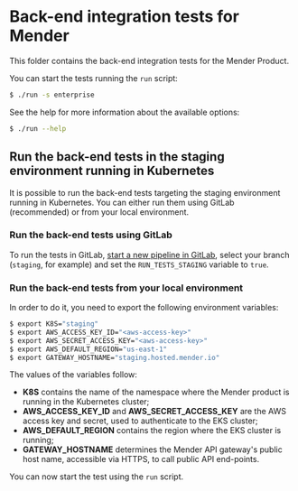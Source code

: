 # Back-end integration tests for Mender

This folder contains the back-end integration tests for the Mender Product.

You can start the tests running the `run` script:

```bash
$ ./run -s enterprise
```

See the help for more information about the available options:

```bash
$ ./run --help
```

## Run the back-end tests in the staging environment running in Kubernetes

It is possible to run the back-end tests targeting the staging environment running in Kubernetes.
You can either run them using GitLab (recommended) or from your local environment.

### Run the back-end tests using GitLab

To run the tests in GitLab, [start a new pipeline in GitLab](https://gitlab.com/Northern.tech/Mender/integration/-/pipelines/new), select your branch (`staging`, for example) and set the `RUN_TESTS_STAGING` variable to `true`.

### Run the back-end tests from your local environment

In order to do it, you need to export the following environment variables:

```bash
$ export K8S="staging"
$ export AWS_ACCESS_KEY_ID="<aws-access-key>"
$ export AWS_SECRET_ACCESS_KEY="<aws-access-key>"
$ export AWS_DEFAULT_REGION="us-east-1"
$ export GATEWAY_HOSTNAME="staging.hosted.mender.io"
```

The values of the variables follow:

* **K8S** contains the name of the namespace where the Mender product is running in the Kubernetes cluster;
* **AWS_ACCESS_KEY_ID** and **AWS_SECRET_ACCESS_KEY** are the AWS access key and secret, used to authenticate to the EKS cluster;
* **AWS_DEFAULT_REGION** contains the region where the EKS cluster is running;
* **GATEWAY_HOSTNAME** determines the Mender API gateway's public host name, accessible via HTTPS, to call public API end-points.

You can now start the test using the `run` script.
